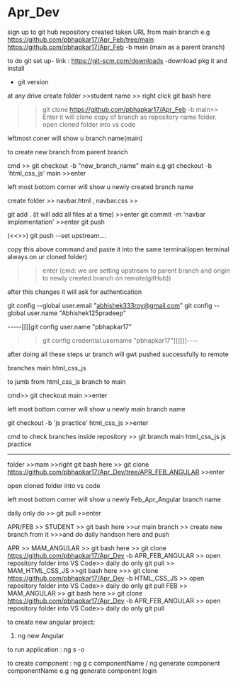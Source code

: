 # Apr_Dev

sign up to git hub
repository created
taken URL from main branch 
e.g https://github.com/pbhapkar17/Apr_Feb/tree/main
https://github.com/pbhapkar17/Apr_Feb -b main (main as a parent branch)

to do git set up-
link : https://git-scm.com/downloads
-download pkg it and install
- git version

at any drive create folder >>student name >> right click git bash here 
>> git clone https://github.com/pbhapkar17/Apr_Feb -b main>> Enter
>>it will clone copy of branch as repository name folder.
open cloned folder into vs code

leftmost coner will show u branch name(main)

to create new branch from parent branch

cmd >> git checkout -b "new_branch_name" main
e.g git checkout -b 'html_css_js' main >>enter


left most bottom corner will show u newly created branch name

create folder >> navbar.html , navbar.css >>

git add . (it will add all files at a time) >>enter
git commit -m 'navbar implementation'  >>enter
git push

(<<<very first time>>>)
git push --set upstream....

copy this above command and paste it into the same terminal(open terminal always on ur cloned folder)
>>enter
>>(cmd: we are setting upstream to parent branch and origin to newly created branch on remote(gitHub))

after this changes it will ask for authentication

git config --global user.email "abhishek333roy@gmail.com"
git config --global user.name "Abhishek125pradeep"

-----[[[[git config user.name "pbhapkar17"
>> git config credential.username "pbhapkar17"]]]]]]----


after doing all these steps ur branch will gwt pushed successfully to remote

branches 
main
html_css_js

to jumb from html_css_js branch to main

cmd>> git checkout main  >>enter


left most bottom corner will show u newly main branch name

git checkout -b 'js practice' html_css_js  >>enter

cmd to check branches inside repository >> git branch 
main
html_css_js
js practice

-----------------------------------------------------------------------------------

folder >>mam >>right git bash here >>
git clone https://github.com/pbhapkar17/Apr_Dev/tree/APR_FEB_ANGULAR  >>enter

open cloned folder into vs code

left most bottom corner will show u newly Feb_Apr_Angular branch name

daily only do >> git pull >>enter






APR/FEB >> STUDENT >> git bash here >>ur main branch >> create new branch from it >>>and do daily handson here and push

APR >> MAM_ANGULAR >> git bash here >> git clone https://github.com/pbhapkar17/Apr_Dev -b APR_FEB_ANGULAR >> open repository folder into VS Code>> daily do only git pull
    >>  MAM_HTML_CSS_JS >>git bash here >>> git clone https://github.com/pbhapkar17/Apr_Dev -b HTML_CSS_JS >> open repository folder into VS Code>> daily do only git pull
FEB >> MAM_ANGULAR >> git bash here >> git clone https://github.com/pbhapkar17/Apr_Dev -b APR_FEB_ANGULAR  >> open repository folder into VS Code>> daily do only git pull


to create new angular project:
1. ng new Angular

to run application : ng s -o

to create component : ng g c componentName / ng generate component componentName
e.g ng generate component login